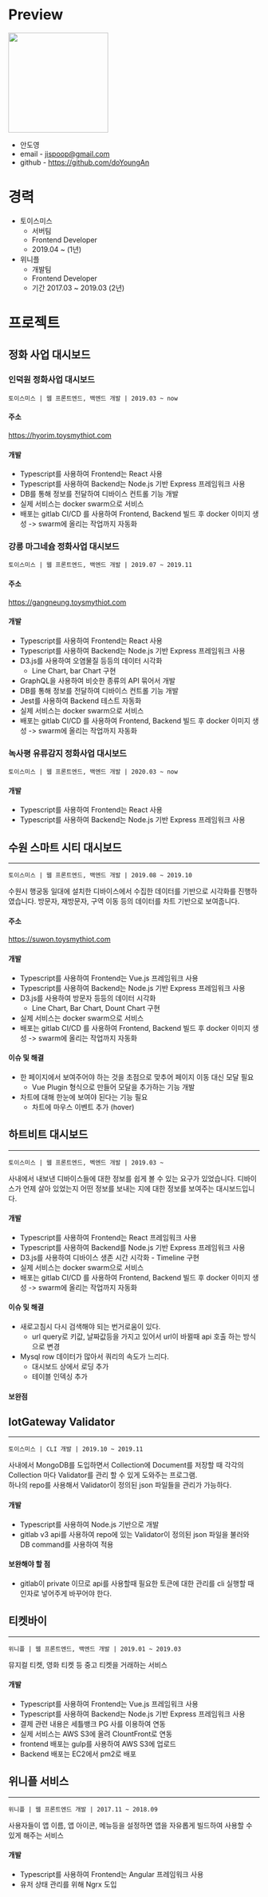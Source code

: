 # Preview
<img src="https://avatars0.githubusercontent.com/u/31813858?s=400&u=e5797f22f49c9270e4f6d1e71d9933d65cd7321a&v=4" width=200>

- 안도영
- email - jispoop@gmail.com
- github - https://github.com/doYoungAn


# 경력
- 토이스미스
    - 서버팀
    - Frontend Developer
    - 2019.04 ~ (1년)
- 위니플
    - 개발팀
    - Frontend Developer
    - 기간 2017.03 ~ 2019.03 (2년)

# 프로젝트

## 정화 사업 대시보드

### 인덕원 정화사업 대시보드
`토이스미스 | 웹 프론트엔드, 백엔드 개발 | 2019.03 ~ now`

#### 주소
https://hyorim.toysmythiot.com

#### 개발
- Typescript를 사용하여 Frontend는 React 사용
- Typescript를 사용하여 Backend는 Node.js 기반 Express 프레임워크 사용
- DB를 통해 정보를 전달하여 디바이스 컨트롤 기능 개발
- 실제 서비스는 docker swarm으로 서비스
- 배포는 gitlab CI/CD 를 사용하여 Frontend, Backend 빌드 후 docker 이미지 생성 -> swarm에 올리는 작업까지 자동화

### 강릉 마그네슘 정화사업 대시보드
`토이스미스 | 웹 프론트엔드, 백엔드 개발 | 2019.07 ~ 2019.11`

#### 주소
https://gangneung.toysmythiot.com

#### 개발
- Typescript를 사용하여 Frontend는 React 사용
- Typescript를 사용하여 Backend는 Node.js 기반 Express 프레임워크 사용
- D3.js를 사용하여 오염물질 등등의 데이터 시각화
    - Line Chart, bar Chart 구현
- GraphQL을 사용하여 비슷한 종류의 API 묶어서 개발
- DB를 통해 정보를 전달하여 디바이스 컨트롤 기능 개발
- Jest를 사용하여 Backend 테스트 자동화
- 실제 서비스는 docker swarm으로 서비스
- 배포는 gitlab CI/CD 를 사용하여 Frontend, Backend 빌드 후 docker 이미지 생성 -> swarm에 올리는 작업까지 자동화

### 녹사평 유류감지 정화사업 대시보드
`토이스미스 | 웹 프론트엔드, 백엔드 개발 | 2020.03 ~ now`

#### 개발
- Typescript를 사용하여 Frontend는 React 사용
- Typescript를 사용하여 Backend는 Node.js 기반 Express 프레임워크 사용

## 수원 스마트 시티 대시보드
---
`토이스미스 | 웹 프론트엔드, 백엔드 개발 | 2019.08 ~ 2019.10`

수원시 행궁동 일대에 설치한 디바이스에서 수집한 데이터를 기반으로 시각화를 진행하였습니다. 방문자, 재방문자, 구역 이동 등의 데이터를 차트 기반으로 보여줍니다. 

#### 주소
https://suwon.toysmythiot.com

#### 개발
- Typescript를 사용하여 Frontend는 Vue.js 프레임워크 사용
- Typescript를 사용하여 Backend는 Node.js 기반 Express 프레임워크 사용
- D3.js를 사용하여 방문자 등등의 데이터 시각화
    - Line Chart, Bar Chart, Dount Chart 구현
- 실제 서비스는 docker swarm으로 서비스
- 배포는 gitlab CI/CD 를 사용하여 Frontend, Backend 빌드 후 docker 이미지 생성 -> swarm에 올리는 작업까지 자동화

#### 이슈 및 해결
- 한 페이지에서 보여주어야 하는 것을 초점으로 맞추어 페이지 이동 대신 모달 필요
    - Vue Plugin 형식으로 만들어 모달을 추가하는 기능 개발
- 차트에 대해 한눈에 보여야 된다는 기능 필요
    - 차트에 마우스 이벤트 추가 (hover)

## 하트비트 대시보드
---
`토이스미스 | 웹 프론트엔드, 벡엔드 개발 | 2019.03 ~ `

사내에서 내보낸 디바이스들에 대한 정보를 쉽게 볼 수 있는 요구가 있었습니다. 디바이스가 언제 살아 있었는지 어떤 정보를 보내는 지에 대한 정보를 보여주는 대시보드입니다.

#### 개발
- Typescript를 사용하여 Frontend는 React 프레임워크 사용
- Typescript를 사용하여 Backend를 Node.js 기반 Express 프레임워크 사용
- D3.js를 사용하여 디바이스 생존 시간 시각화 - Timeline 구현
- 실제 서비스는 docker swarm으로 서비스
- 배포는 gitlab CI/CD 를 사용하여 Frontend, Backend 빌드 후 docker 이미지 생성 -> swarm에 올리는 작업까지 자동화

#### 이슈 및 해결
- 새로고침시 다시 검색해야 되는 번거로움이 있다.
    - url query로 키값, 날짜값등을 가지고 있어서 url이 바뀔때 api 호출 하는 방식으로 변경
- Mysql row 데이터가 많아서 쿼리의 속도가 느리다.
    - 대시보드 상에서 로딩 추가
    - 테이블 인덱싱 추가

#### 보완점


## IotGateway Validator
---
`토이스미스 | CLI 개발 | 2019.10 ~ 2019.11`

사내에서 MongoDB를 도입하면서 Collection에 Document를 저장할 때 각각의 Collection 마다 Validator를 관리 할 수 있게 도와주는 프로그램.  
하나의 repo를 사용해서 Validator이 정의된 json 파일들을 관리가 가능하다.

#### 개발
- Typescript를 사용하여 Node.js 기반으로 개발
- gitlab v3 api를 사용하여 repo에 있는 Validator이 정의된 json 파일을 불러와 DB command를 사용하여 적용

#### 보완해야 할 점
- gitlab이 private 이므로 api를 사용할때 필요한 토큰에 대한 관리를 cli 실행할 때 인자로 넣어주게 바꾸어야 한다. 


## 티켓바이
---
`위니플 | 웹 프론트엔드, 백엔드 개발 | 2019.01 ~ 2019.03`

뮤지컬 티켓, 영화 티켓 등 중고 티켓을 거래하는 서비스

#### 개발
- Typescript를 사용하여 Frontend는 Vue.js 프레임워크 사용
- Typescript를 사용하여 Backend는 Node.js 기반 Express 프레임워크 사용
- 결제 관련 내용은 세틀뱅크 PG 사를 이용하여 연동
- 실제 서비스는 AWS S3에 올려 ClountFront로 연동
- frontend 배포는 gulp를 사용하여 AWS S3에 업로드
- Backend 배포는 EC2에서 pm2로 배포

## 위니플 서비스
--- 
`위니플 | 웹 프론트엔드 개발 | 2017.11 ~ 2018.09`

사용자들이 앱 이름, 앱 아이콘, 메뉴등을 설정하면 앱을 자유롭게 빌드하여 사용할 수 있게 해주는 서비스

#### 개발
- Typescript를 사용하여 Frontend는 Angular 프레임워크 사용
- 유저 상태 관리를 위해 Ngrx 도입
